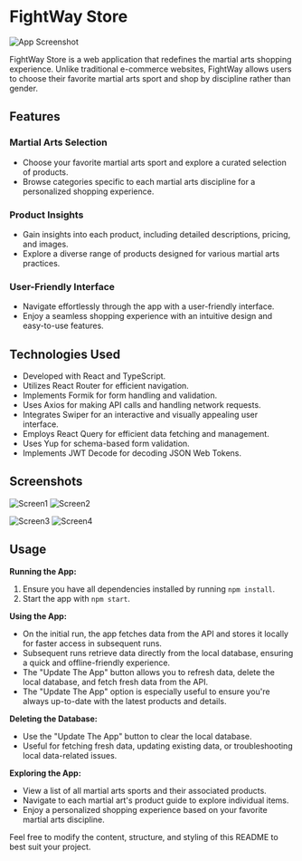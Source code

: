 # FightWay Store

![App Screenshot](path/to/your/screenshot.jpg) <!-- Replace with an actual screenshot of your app -->

FightWay Store is a web application that redefines the martial arts shopping experience. Unlike traditional e-commerce websites, FightWay allows users to choose their favorite martial arts sport and shop by discipline rather than gender.

## Features

### Martial Arts Selection
- Choose your favorite martial arts sport and explore a curated selection of products.
- Browse categories specific to each martial arts discipline for a personalized shopping experience.

### Product Insights
- Gain insights into each product, including detailed descriptions, pricing, and images.
- Explore a diverse range of products designed for various martial arts practices.

### User-Friendly Interface
- Navigate effortlessly through the app with a user-friendly interface.
- Enjoy a seamless shopping experience with an intuitive design and easy-to-use features.

## Technologies Used

- Developed with React and TypeScript.
- Utilizes React Router for efficient navigation.
- Implements Formik for form handling and validation.
- Uses Axios for making API calls and handling network requests.
- Integrates Swiper for an interactive and visually appealing user interface.
- Employs React Query for efficient data fetching and management.
- Uses Yup for schema-based form validation.
- Implements JWT Decode for decoding JSON Web Tokens.

## Screenshots

![Screen1](path/to/your/screen1.png)  ![Screen2](path/to/your/screen2.png)

![Screen3](path/to/your/screen3.png)  ![Screen4](path/to/your/screen4.png)

## Usage

**Running the App:**
1. Ensure you have all dependencies installed by running `npm install`.
2. Start the app with `npm start`.

**Using the App:**
- On the initial run, the app fetches data from the API and stores it locally for faster access in subsequent runs.
- Subsequent runs retrieve data directly from the local database, ensuring a quick and offline-friendly experience.
- The "Update The App" button allows you to refresh data, delete the local database, and fetch fresh data from the API.
- The "Update The App" option is especially useful to ensure you're always up-to-date with the latest products and details.

**Deleting the Database:**
- Use the "Update The App" button to clear the local database.
- Useful for fetching fresh data, updating existing data, or troubleshooting local data-related issues.

**Exploring the App:**
- View a list of all martial arts sports and their associated products.
- Navigate to each martial art's product guide to explore individual items.
- Enjoy a personalized shopping experience based on your favorite martial arts discipline.

Feel free to modify the content, structure, and styling of this README to best suit your project.
